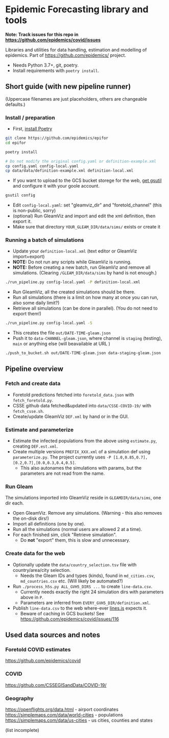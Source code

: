 # Epidemic Forecasting library and tools

**Note: Track issues for this repo in https://github.com/epidemics/covid/issues**

Libraries and utilities for data handling, estimation and modelling of epidemics. Part of https://github.com/epidemics/ project.

* Needs Python 3.7+, git, poetry.
* Install requirements with `poetry install`.

## Short guide (with new pipeline runner)

(Uppercase filenames are just placeholders, others are changeable defaults.)

### Install / preparation

* First, [install Poetry](https://python-poetry.org/docs/#installation)

```sh
git clone https://github.com/epidemics/epifor
cd epifor

poetry install

# Do not modify the original config.yaml or definition-example.xml
cp config.yaml config-local.yaml
cp data/data/definition-example.xml definition-local.xml
```

* If you want to upload to the GCS bucket storege for the web, [get gsutil](https://cloud.google.com/storage/docs/gsutil_install) and configure it with your goole account.

```sh
gsutil config
```

* Edit `config-local.yaml`: set "gleamviz_dir" and "foretold_channel" (this is non-public, sorry)
* (optional) Run GleamViz and import and edit the xml definition, then export it.
* Make sure that directory `YOUR_GLEAM_DIR/data/sims/` exists or create it

### Running a batch of simulations

* Update your `definition-local.xml` (text editor or GleamViz import+export)
* **NOTE:** Do not run any scripts while GleamViz is running.
* **NOTE:** Before creating a new batch, run GleamViz and remove all simulations. (Clearing `/GLEAM_DIR/data/sims` by hand is not enough.)

```sh
./run_pipeline.py config-local.yaml -P definition-local.xml
```

* Run GleamViz, all the created simulations should be there.
* Run all simulations (there is a limit on how many at once you can run, also some daily limit?)
* Retrieve all simulations (can be done in parallel). (You do not need to export them!)

```sh
./run_pipeline.py config-local.yaml -S
```
* This creates the file `out/DATE-TIME-gleam.json`
* Push it to `data-CHANNEL-gleam.json`, where channel is `staging` (testing), `main` or anything else (will beavailable at URL )

```sh
./push_to_bucket.sh out/DATE-TIME-gleam.json data-staging-gleam.json
```


## Pipeline overview

### Fetch and create data

* Foretold predictions fetched into `foretold_data.json` with `fetch_foretold.py`.
* CSSE github data fetched&updated into `data/CSSE-COVID-19/` with `fetch_csse.sh`.
* Create/update GleamViz `DEF.xml` by hand or in the GUI.

### Estimate and parameterize

* Estimate the infected populations from the above using `estimate.py`, creating `DEF.est.xml`.
* Create multiple versions `PREFIX_XXX.xml` of a simulation def using `parameterize.py`. The project currently uses `-P [1.0,0.85,0.7],[0.2,0.7],[0.0,0.3,0.4,0.5]`.
  * This also autonames the simulations with params, but the parameters are not read from the name.

### Run Gleam

The simulations imported into GleamViz reside in `GLEAMDIR/data/sims`, one dir each.

* Open GleamViz. Remove any simulations. (Warning - this also removes the on-disk dirs!)
* Import all definitions (one by one).
* Run all the simulations (normal users are allowed 2 at a time).
* For each finished sim, click "Retrieve simulation".
  * Do **not** "export" them, this is slow and unnecessary.

### Create data for the web

* Optionally update the `data/country_selection.tsv` file with country/area/city selection.
  * Needs the Gleam IDs and types (kinds), found in `md_cities.csv`, `md_countries.csv` etc. (Will likely be automated?)
* Run `./process_h5s.py ALL_GVH5_DIRS ...` to create `line-data.csv`.
  * Currently needs exactly the right 24 simulation dirs with parameters above in `P`.
  * Parameters are inferred from `EVERY_GVH5_DIR/definition.xml`.
* Publish `line-data.csv` to the web where-ever [lines.js](https://github.com/epidemics/covid/blob/master/src/server/static/js/lines.js#L75) expects it.
  * Beware of caching in GCS buckets! See https://github.com/epidemics/covid/issues/116

## Used data sources and notes

### Foretold COVID estimates

https://github.com/epidemics/covid

### COVID

https://github.com/CSSEGISandData/COVID-19/

### Geography

https://openflights.org/data.html - airport coordinates
https://simplemaps.com/data/world-cities - populations
https://simplemaps.com/data/us-cities - us cities, counties and states

(list incomplete)
